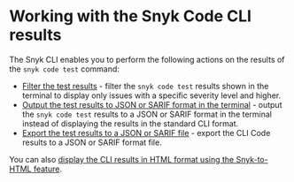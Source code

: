 # Working with the Snyk Code CLI results

The Snyk CLI enables you to perform the following actions on the results of the `snyk code test` command:

* [Filter the test results](displaying-only-discovered-issues-above-a-specific-severity-level.md) - filter the `snyk code test` results shown in the terminal to display only issues with a specific severity level and higher.
* [Output the test results to JSON or SARIF format in the terminal](outputting-the-test-results-to-json-or-sarif-format-in-the-terminal.md) - output the `snyk code test` results to a JSON or SARIF format in the terminal instead of displaying the results in the standard CLI format.
* [Export the test results to a JSON or SARIF file](../../../../scan-application-code/snyk-code/cli-for-snyk-code/working-with-the-snyk-code-cli-results/exporting-the-test-results-to-a-json-or-sarif-file.md) - export the CLI Code results to a JSON or SARIF format file.

You can also [display the CLI results in HTML format using the Snyk-to-HTML feature](../displaying-the-cli-results-in-an-html-format-using-the-snyk-to-html-feature/).
